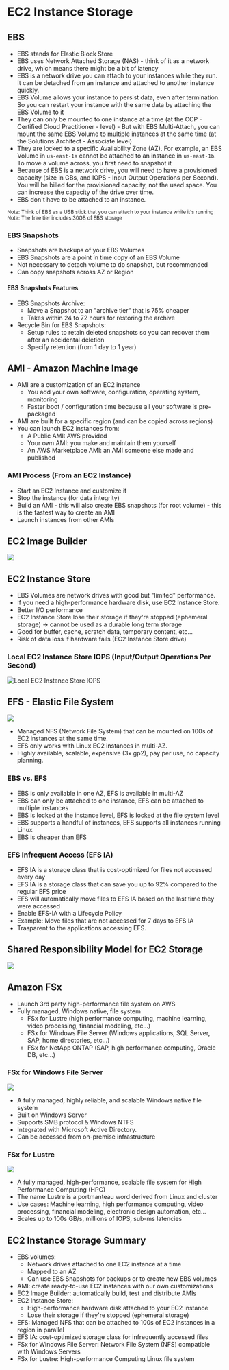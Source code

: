 <!--
 Copyright 2023 lesongvi
 
 Licensed under the Apache License, Version 2.0 (the "License");
 you may not use this file except in compliance with the License.
 You may obtain a copy of the License at
 
     http://www.apache.org/licenses/LICENSE-2.0
 
 Unless required by applicable law or agreed to in writing, software
 distributed under the License is distributed on an "AS IS" BASIS,
 WITHOUT WARRANTIES OR CONDITIONS OF ANY KIND, either express or implied.
 See the License for the specific language governing permissions and
 limitations under the License.
-->

# EC2 Instance Storage
## EBS
- EBS stands for Elastic Block Store
- EBS uses Network Attached Storage (NAS) - think of it as a network drive, which means there might be a bit of latency
- EBS is a network drive you can attach to your instances while they run. It can be detached from an instance and attached to another instance quickly.
- EBS Volume allows your instance to persist data, even after termination. So you can restart your instance with the same data by attaching the EBS Volume to it
- They can only be mounted to one instance at a time (at the CCP - Certified Cloud Practitioner - level) - But with EBS Multi-Attach, you can mount the same EBS Volume to multiple instances at the same time (at the Solutions Architect - Associate level)
- They are locked to a specific Availability Zone (AZ). For example, an EBS Volume in `us-east-1a` cannot be attached to an instance in `us-east-1b`. To move a volume across, you first need to snapshot it
- Because of EBS is a network drive, you will need to have a provisioned capacity (size in GBs, and IOPS - Input Output Operations per Second). You will be billed for the provisioned capacity, not the used space. You can increase the capacity of the drive over time.
- EBS don't have to be attached to an instance.

<small>Note: Think of EBS as a USB stick that you can attach to your instance while it's running</small>
<small>Note: The free tier includes 30GB of EBS storage</small>

### EBS Snapshots
- Snapshots are backups of your EBS Volumes
- EBS Snapshots are a point in time copy of an EBS Volume
- Not necessary to detach volume to do snapshot, but recommended
- Can copy snapshots across AZ or Region

#### EBS Snapshots Features
- EBS Snapshots Archive:
	- Move a Snapshot to an "archive tier" that is 75% cheaper
	- Takes within 24 to 72 hours for restoring the archive
- Recycle Bin for EBS Snapshots:
	- Setup rules to retain deleted snapshots so you can recover them after an accidental deletion
	- Specify retention (from 1 day to 1 year)

## AMI - Amazon Machine Image
- AMI are a customization of an EC2 instance
	- You add your own software, configuration, operating system, monitoring
	- Faster boot / configuration time because all your software is pre-packaged
- AMI are built for a specific region (and can be copied across regions)
- You can launch EC2 instances from:
	- A Public AMI: AWS provided
	- Your own AMI: you make and maintain them yourself
	- An AWS Marketplace AMI: an AMI someone else made and published

### AMI Process (From an EC2 Instance)
- Start an EC2 Instance and customize it
- Stop the instance (for data integrity)
- Build an AMI - this will also create EBS snapshots (for root volume) - this is the fastest way to create an AMI
- Launch instances from other AMIs

## EC2 Image Builder
![](/assets/ec2_image_builder.png)

## EC2 Instance Store
- EBS Volumes are network drives with good but "limited" performance.
- If you need a high-performance hardware disk, use EC2 Instance Store.
- Better I/O performance
- EC2 Instance Store lose their storage if they're stopped (ephemeral storage) -> cannot be used as a durable long term storage
- Good for buffer, cache, scratch data, temporary content, etc...
- Risk of data loss if hardware fails (EC2 Instance Store drive)

### Local EC2 Instance Store IOPS (Input/Output Operations Per Second)
![Local EC2 Instance Store IOPS](/assets/ec2_instance_store.png)

## EFS - Elastic File System
![](/assets/efs.png)
- Managed NFS (Network File System) that can be mounted on 100s of EC2 instances at the same time.
- EFS only works with Linux EC2 instances in multi-AZ.
- Highly available, scalable, expensive (3x gp2), pay per use, no capacity planning.

### EBS vs. EFS
- EBS is only available in one AZ, EFS is available in multi-AZ
- EBS can only be attached to one instance, EFS can be attached to multiple instances
- EBS is locked at the instance level, EFS is locked at the file system level
- EBS supports a handful of instances, EFS supports all instances running Linux
- EBS is cheaper than EFS

### EFS Infrequent Access (EFS IA)
- EFS IA is a storage class that is cost-optimized for files not accessed every day
- EFS IA is a storage class that can save you up to 92% compared to the regular EFS price
- EFS will automatically move files to EFS IA based on the last time they were accessed
- Enable EFS-IA with a Lifecycle Policy
- Example: Move files that are not accessed for 7 days to EFS IA
- Trasparent to the applications accessing EFS.

## Shared Responsibility Model for EC2 Storage
![](/assets/shared_responsibility_model_ec2_storage.png)

## Amazon FSx
- Launch 3rd party high-performance file system on AWS
- Fully managed, Windows native, file system
	- FSx for Lustre (high performance computing, machine learning, video processing, financial modeling, etc...)
	- FSx for Windows File Server (Windows applications, SQL Server, SAP, home directories, etc...)
	- FSx for NetApp ONTAP (SAP, high performance computing, Oracle DB, etc...)

### FSx for Windows File Server
![](/assets/fsx_for_windows_file_server.png)
- A fully managed, highly reliable, and scalable Windows native file system
- Built on Windows Server
- Supports SMB protocol & Windows NTFS
- Integrated with Microsoft Active Directory.
- Can be accessed from on-premise infrastructure

### FSx for Lustre
![](/assets/amazon_fsx.png)
- A fully managed, high-performance, scalable file system for High Performance Computing (HPC)
- The name Lustre is a portmanteau word derived from Linux and cluster
- Use cases: Machine learning, high performance computing, video processing, financial modeling, electronic design automation, etc...
- Scales up to 100s GB/s, millions of IOPS, sub-ms latencies

## EC2 Instance Storage Summary
- EBS volumes:
	- Network drives attached to one EC2 instance at a time
	- Mapped to an AZ
	- Can use EBS Snapshots for backups or to create new EBS volumes
- AMI: create ready-to-use EC2 instances with our own customizations
- EC2 Image Builder: automatically build, test and distribute AMIs
- EC2 Instance Store:
	- High-performance hardware disk attached to your EC2 instance
	- Lose their storage if they're stopped (ephemeral storage)
- EFS: Managed NFS that can be attached to 100s of EC2 instances in a region in parallel
- EFS IA: cost-optimized storage class for infrequently accessed files
- FSx for Windows File Server: Network File System (NFS) compatible with Windows Servers
- FSx for Lustre: High-performance Computing Linux file system

